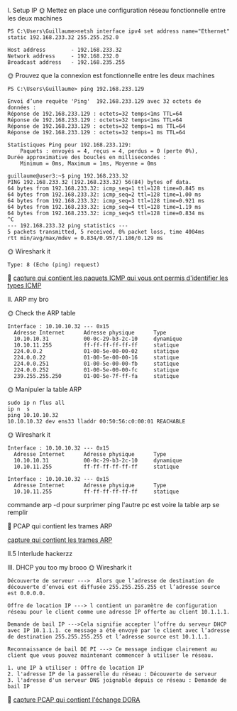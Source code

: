 I. Setup IP
🌞 Mettez en place une configuration réseau fonctionnelle entre les deux machines
```
PS C:\Users\Guillaume>netsh interface ipv4 set address name="Ethernet" static 192.168.233.32 255.255.252.0
```
```
Host address		- 192.168.233.32
Network address		- 192.168.232.0
Broadcast address	- 192.168.235.255
```
🌞 Prouvez que la connexion est fonctionnelle entre les deux machines
```
PS C:\Users\Guillaume> ping 192.168.233.129

Envoi d’une requête 'Ping'  192.168.233.129 avec 32 octets de données :
Réponse de 192.168.233.129 : octets=32 temps<1ms TTL=64
Réponse de 192.168.233.129 : octets=32 temps<1ms TTL=64
Réponse de 192.168.233.129 : octets=32 temps=1 ms TTL=64
Réponse de 192.168.233.129 : octets=32 temps=1 ms TTL=64

Statistiques Ping pour 192.168.233.129:
    Paquets : envoyés = 4, reçus = 4, perdus = 0 (perte 0%),
Durée approximative des boucles en millisecondes :
    Minimum = 0ms, Maximum = 1ms, Moyenne = 0ms
```
```
guillaume@user3:~$ ping 192.168.233.32
PING 192.168.233.32 (192.168.233.32) 56(84) bytes of data.
64 bytes from 192.168.233.32: icmp_seq=1 ttl=128 time=0.845 ms
64 bytes from 192.168.233.32: icmp_seq=2 ttl=128 time=1.00 ms
64 bytes from 192.168.233.32: icmp_seq=3 ttl=128 time=0.921 ms
64 bytes from 192.168.233.32: icmp_seq=4 ttl=128 time=1.19 ms
64 bytes from 192.168.233.32: icmp_seq=5 ttl=128 time=0.834 ms
^C
--- 192.168.233.32 ping statistics ---
5 packets transmitted, 5 received, 0% packet loss, time 4004ms
rtt min/avg/max/mdev = 0.834/0.957/1.186/0.129 ms
```
🌞 Wireshark it
```
Type: 8 (Echo (ping) request)
```
🦈  [capture  qui contient les paquets ICMP qui vous ont permis d'identifier les types ICMP](tp2-01.pcapng)

II. ARP my bro

🌞 Check the ARP table
```
Interface : 10.10.10.32 --- 0x15
  Adresse Internet      Adresse physique      Type
  10.10.10.31           00-0c-29-b3-2c-10     dynamique
  10.10.11.255          ff-ff-ff-ff-ff-ff     statique
  224.0.0.2             01-00-5e-00-00-02     statique
  224.0.0.22            01-00-5e-00-00-16     statique
  224.0.0.251           01-00-5e-00-00-fb     statique
  224.0.0.252           01-00-5e-00-00-fc     statique
  239.255.255.250       01-00-5e-7f-ff-fa     statique
```

🌞 Manipuler la table ARP
```
sudo ip n flus all
ip n  s
ping 10.10.10.32
10.10.10.32 dev ens33 lladdr 00:50:56:c0:00:01 REACHABLE
```
🌞 Wireshark it
```
Interface : 10.10.10.32 --- 0x15
  Adresse Internet      Adresse physique      Type
  10.10.10.31           00-0c-29-b3-2c-10     dynamique
  10.10.11.255          ff-ff-ff-ff-ff-ff     statique
```
```
Interface : 10.10.10.32 --- 0x15
  Adresse Internet      Adresse physique      Type
  10.10.11.255          ff-ff-ff-ff-ff-ff     statique
```
commande arp -d pour surprimer
ping l'autre pc est voire la table arp se remplir

🦈 PCAP qui contient les trames ARP

[capture qui contient les trames ARP](tp2-02.pcapng)

II.5 Interlude hackerzz

III. DHCP you too my brooo
🌞 Wireshark it
```
Découverte de serveur --->  Alors que l’adresse de destination de découverte d’envoi est diffusée 255.255.255.255 et l’adresse source est 0.0.0.0.

Offre de location IP ---> l contient un paramètre de configuration réseau pour le client comme une adresse IP offerte au client 10.1.1.1.

Demande de bail IP --->Cela signifie accepter l’offre du serveur DHCP avec IP 10.1.1.1. ce message a été envoyé par le client avec l’adresse de destination 255.255.255.255 et l’adresse source est 10.1.1.1.

Reconnaissance de bail DE PI ---> Ce message indique clairement au client que vous pouvez maintenant commencer à utiliser le réseau.

1. une IP à utiliser : Offre de location IP
2. l'adresse IP de la passerelle du réseau : Découverte de serveur
3. l'adresse d'un serveur DNS joignable depuis ce réseau : Demande de bail IP
```
🦈 [capture PCAP qui contient l'échange DORA](tp2-03.pcapng)